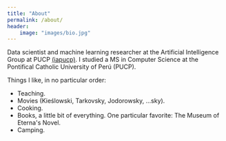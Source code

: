 ```yaml
---
title: "About"
permalink: /about/
header:
    image: "images/bio.jpg"
---
```


Data scientist and machine learning researcher at the Artificial Intelligence Group at PUCP [(iapucp)](http://ia.inf.pucp.edu.pe/). I studied a MS in Computer Science at the Pontifical Catholic University of Perú (PUCP).

Things I like, in no particular order:
- Teaching.
- Movies (Kieślowski, Tarkovsky, Jodorowsky, ...sky).
- Cooking.
- Books, a little bit of everything. One particular favorite: The Museum of Eterna's Novel.
- Camping.
